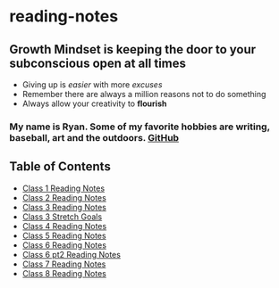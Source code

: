 # reading-notes

## Growth Mindset is keeping the door to your subconscious open at all times
- Giving up is *easier* with more *excuses*
- Remember there are always a million reasons not to do something
- Always allow your creativity to **flourish**

### My name is Ryan. Some of my favorite hobbies are writing, baseball, art and the outdoors. [GitHub](https://github.com/Rtipper)

## Table of Contents
- [Class 1 Reading Notes](class1.md)
- [Class 2 Reading Notes](class2.md)
- [Class 3 Reading Notes](class3.md)
- [Class 3 Stretch Goals](class3.1.md)
- [Class 4 Reading Notes](class4.md)
- [Class 5 Reading Notes](class5.md)
- [Class 6 Reading Notes](class6.md)
- [Class 6 pt2 Reading Notes](class6.2.md)
- [Class 7 Reading Notes](class7.md)
- [Class 8 Reading Notes](class8.md)